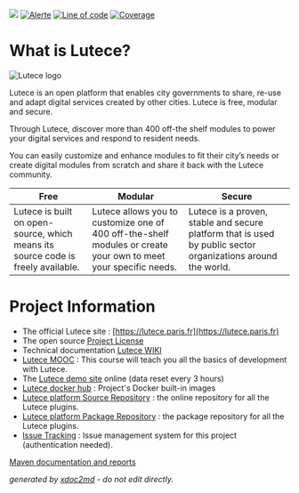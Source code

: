 ![](https://dev.lutece.paris.fr/jenkins/buildStatus/icon?job=core-deploy)
[![Alerte](https://dev.lutece.paris.fr/sonar/api/project_badges/measure?project=fr.paris.lutece%3Alutece-core&metric=alert_status)](https://dev.lutece.paris.fr/sonar/dashboard?id=fr.paris.lutece.plugins%3Alutece-core)
[![Line of code](https://dev.lutece.paris.fr/sonar/api/project_badges/measure?project=fr.paris.lutece%3Alutece-core&metric=ncloc)](https://dev.lutece.paris.fr/sonar/dashboard?id=fr.paris.lutece.plugins%3Alutece-core)
[![Coverage](https://dev.lutece.paris.fr/sonar/api/project_badges/measure?project=fr.paris.lutece%3Alutece-core&metric=coverage)](https://dev.lutece.paris.fr/sonar/dashboard?id=fr.paris.lutece.plugins%3Alutece-core)

# What is Lutece?

![Lutece logo](https://github.com/lutece-platform/lutece-core/blob/develop/webapp/images/Lutece-logo.png?raw=true)

Lutece is an open platform that enables city governments to share, re-use and adapt digital services created by other cities. Lutece is free, modular and secure.

Through Lutece, discover more than 400 off-the shelf modules to power your digital services and respond to resident needs.

You can easily customize and enhance modules to fit their city’s needs or create digital modules from scratch and share it back with the Lutece community.


| Free| Modular| Secure|
|-----------------|-----------------|-----------------|
| Lutece is built on open-source, which means its source code is freely available.| Lutece allows you to customize one of 400 off-the-shelf modules or create your own to meet your specific needs.| Lutece is a proven, stable and secure platform that is used by public sector organizations around the world.|


# Project Information

 
* The official Lutece site : [https://lutece.paris.fr](https://lutece.paris.fr) 
* The open source [Project License](LICENSE) 
* Technical documentation [Lutece WIKI](https://lutece.paris.fr/support/jsp/site/Portal.jsp?page=wiki) 
*  [Lutece MOOC](https://mooc.lutece.paris.fr/) : This course will teach you all the basics of development with Lutece.
* The [Lutece demo site](http://dev.lutece.paris.fr/site-demo/) online (data reset every 3 hours)
*  [Lutece docker hub](https://hub.docker.com/u/lutece) : Project's Docker built-in images
*  [Lutece platform Source Repository](https://github.com/lutece-platform/) : the online repository for all the Lutece plugins.
*  [Lutece platform Package Repository](https://dev.lutece.paris.fr/nexus/#view-repositories) : the package repository for all the Lutece plugins.
*  [Issue Tracking](http://dev.lutece.paris.fr/jira/browse/LUTECE) : Issue management system for this project (authentication needed).


[Maven documentation and reports](https://dev.lutece.paris.fr/plugins/lutece-core/)



 *generated by [xdoc2md](https://github.com/lutece-platform/tools-maven-xdoc2md-plugin) - do not edit directly.*
